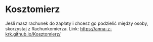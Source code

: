 # Kosztomierz
Jeśli masz rachunek do zapłaty i chcesz go podzielić między osoby, skorzystaj z Rachunkomierza. 
Link: https://anna-z-krk.github.io/Kosztomierz/
